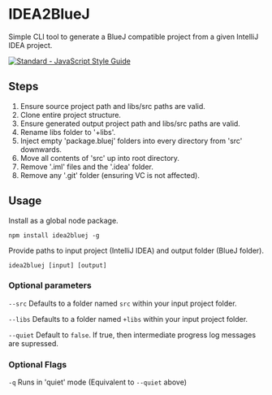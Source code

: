 # IDEA2BlueJ
Simple CLI tool to generate a BlueJ compatible project from a given IntelliJ IDEA project.

[![Standard - JavaScript Style Guide](https://cdn.rawgit.com/feross/standard/master/badge.svg)](https://github.com/feross/standard)

## Steps
1. Ensure source project path and libs/src paths are valid.
2. Clone entire project structure.
3. Ensure generated output project path and libs/src paths are valid.
4. Rename libs folder to '+libs'.
5. Inject empty 'package.bluej' folders into every directory from 'src' downwards.
6. Move all contents of 'src' up into root directory.
7. Remove '.iml' files and the '.idea' folder.
8. Remove any '.git' folder (ensuring VC is not affected).

## Usage
Install as a global node package.
````shell
npm install idea2bluej -g
````

Provide paths to input project (IntelliJ IDEA) and output folder (BlueJ folder).
````shell
idea2bluej [input] [output]
````

### Optional parameters
`--src` Defaults to a folder named `src` within your input project folder.

`--libs` Defaults to a folder named `+libs` within your input project folder.

`--quiet` Default to `false`. If true, then intermediate progress log messages are supressed.

### Optional Flags
`-q` Runs in 'quiet' mode (Equivalent to `--quiet` above)